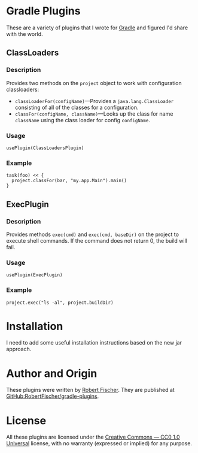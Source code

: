 # Gradle Plugins

These are a variety of plugins that I wrote for [Gradle](http://gradle.org) and figured I'd share with the world.

## ClassLoaders

### Description

Provides two methods on the `project` object to work with configuration classloaders:
  * `classLoaderFor(configName)`&mdash;Provides a `java.lang.ClassLoader` consisting of all of the classes for a configuration.
  * `classFor(configName, className)`&mdash;Looks up the class for name `className` using the class loader for config `configName`.

### Usage
    usePlugin(ClassLoadersPlugin)

### Example
    task(foo) << {
      project.classFor(bar, "my.app.Main").main()
    }

## ExecPlugin

### Description

Provides methods `exec(cmd)` and `exec(cmd, baseDir)` on the project to execute shell commands.  If the command does not return 0, the build will fail.

### Usage
    usePlugin(ExecPlugin)

### Example
    project.exec("ls -al", project.buildDir)

# Installation

I need to add some useful installation instructions based on the new jar approach.

# Author and Origin

These plugins were written by [Robert Fischer](http://smokejumperit.com/).  They are published at [GitHub:RobertFischer/gradle-plugins](http://github.com/RobertFischer/gradle-plugins).

# License

All these plugins are licensed under the [Creative Commons — CC0 1.0 Universal](http://creativecommons.org/publicdomain/zero/1.0/) license, with no warranty (expressed or implied) for any purpose.
